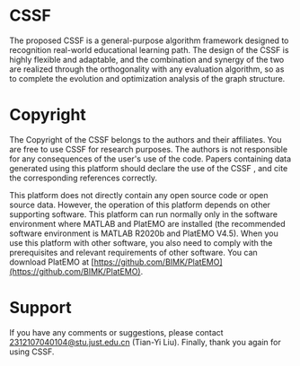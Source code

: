 # CSSF

The proposed CSSF is a general-purpose algorithm framework designed to recognition real-world educational learning path. The design of the CSSF is highly flexible and adaptable, and the combination and synergy of the two are realized through the orthogonality with any evaluation algorithm, so as to complete the evolution and optimization analysis of the graph structure.

# Copyright

The Copyright of the CSSF belongs to the authors and their affiliates. You are free to use CSSF for research purposes. The authors is not responsible for any consequences of the user's use of the code. Papers containing data generated using this platform should declare the use of the CSSF , and cite the corresponding references correctly.

This platform does not directly contain any open source code or open source data. However, the operation of this platform depends on other supporting software. This platform can run normally only in the software environment where MATLAB and PlatEMO are installed (the recommended software environment is MATLAB R2020b and PlatEMO V4.5). When you use this platform with other software, you also need to comply with the prerequisites and relevant requirements of other software. You can download PlatEMO at [https://github.com/BIMK/PlatEMO](https://github.com/BIMK/PlatEMO).

# Support

If you have any comments or suggestions, please contact 2312107040104@stu.just.edu.cn (Tian-Yi Liu). Finally, thank you again for using CSSF.
